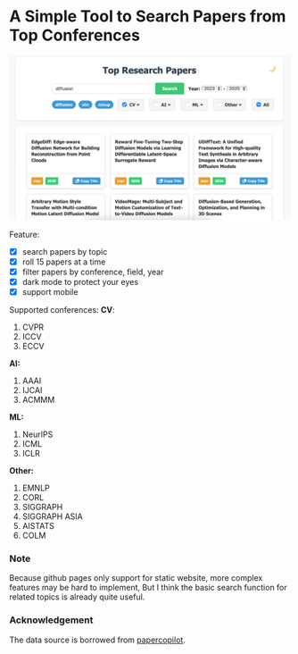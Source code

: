 # A Simple Tool to Search Papers from Top Conferences

![image](image.png)

Feature:
- [x] search papers by topic
- [x] roll 15 papers at a time
- [x] filter papers by conference, field, year
- [x] dark mode to protect your eyes
- [x] support mobile

Supported conferences:
**CV**:
1. CVPR
2. ICCV
3. ECCV

**AI:**
1. AAAI
2. IJCAI
3. ACMMM

**ML:**
1. NeurIPS
2. ICML
3. ICLR

**Other:**
1. EMNLP
2. CORL
3. SIGGRAPH
4. SIGGRAPH ASIA
5. AISTATS
6. COLM

### Note

Because github pages only support for static website, more complex features may be hard to implement, But I think the basic search function for related topics is already quite useful.

### Acknowledgement

The data source is borrowed from [papercopilot](https://github.com/papercopilot/paperlists).



